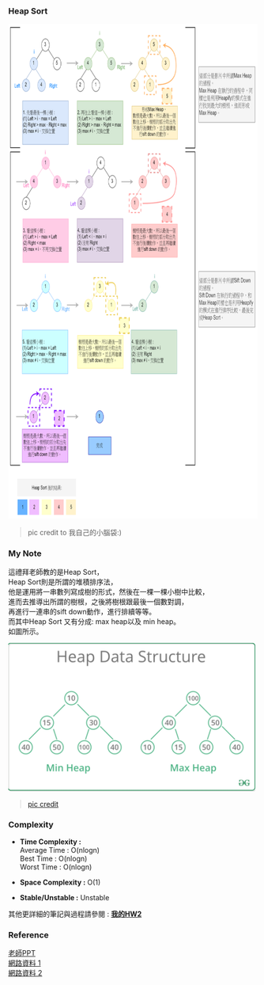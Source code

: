 ### Heap Sort

<img src="https://github.com/Chieh-Yin/Chiehyin/blob/master/Pictures/heap_sort.png" width="800" height="1000"/>

> pic credit to 我自己的小腦袋:)


### My Note

這禮拜老師教的是Heap Sort，</br>
Heap Sort則是所謂的堆積排序法，</br>
他是運用將一串數列寫成樹的形式，然後在一棵一棵小樹中比較，</br>
進而去推導出所謂的樹根，之後將樹根跟最後一個數對調，</br>
再進行一連串的sift down動作，進行排續等等。</br>
而其中Heap Sort 又有分成: max heap以及 min heap。</br>
如圖所示。

<img src="https://github.com/Chieh-Yin/Chiehyin/blob/master/Pictures/heap%20structure.jpg" width="500" height="300"/>

> [pic credit](https://docs.google.com/presentation/d/e/2PACX-1vRAGwnUvg6BcXoML5u9f4gO6YKcz0vXf7bDnPho_S7mG5D0SBR78djt91RKUPMxqNfkVIcu3l5WCXPh/pub?start=false&loop=false&delayms=3000&slide=id.g6504c48e6e_0_17)


### Complexity

* **Time Complexity :**</br>
Average Time : O(nlogn)</br>
Best Time : O(nlogn)</br>
Worst Time : O(nlogn)</br>

* **Space Complexity :** O(1)</br>

* **Stable/Unstable :** Unstable</br>


其他更詳細的筆記與過程請參閱 : **[我的HW2](https://github.com/Chieh-Yin/Chiehyin/tree/master/HW2)**</br>


### Reference
[老師PPT](https://docs.google.com/presentation/d/e/2PACX-1vRAGwnUvg6BcXoML5u9f4gO6YKcz0vXf7bDnPho_S7mG5D0SBR78djt91RKUPMxqNfkVIcu3l5WCXPh/pub?start=false&loop=false&delayms=3000&slide=id.g6504c48e6e_0_37)</br>
[網路資料 1](https://youtu.be/MtQL_ll5KhQ)</br>
[網路資料 2](https://www.youtube.com/watch?v=H5kAcmGOn4Q)</br>
